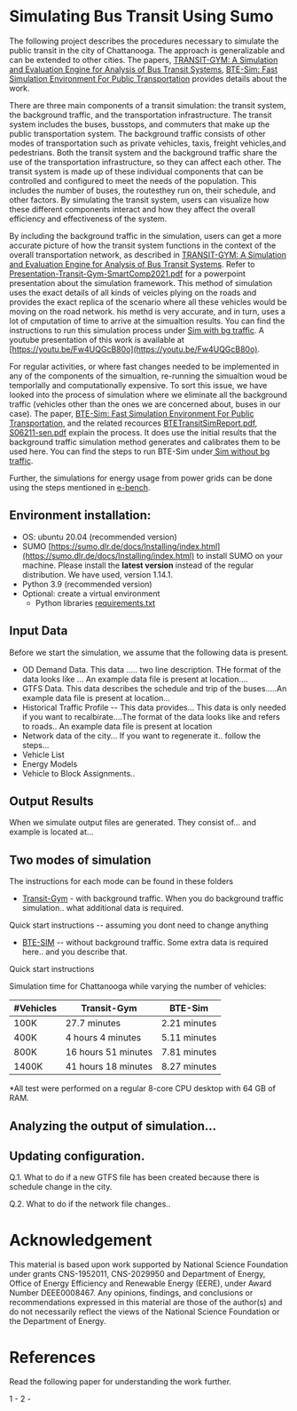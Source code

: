 # Simulating Bus Transit Using Sumo

The following project describes the procedures necessary to simulate the public transit in the city of Chattanooga. The approach is generalizable and can be extended to other cities. The papers, [TRANSIT-GYM: A Simulation and Evaluation Engine for Analysis of Bus Transit Systems](https://ieeexplore.ieee.org/abstract/document/9556290), [BTE-Sim: Fast Simulation Environment For Public Transportation](https://ieeexplore.ieee.org/stamp/stamp.jsp?arnumber=10020973) provides details about the work.

There are three main components of a transit simulation: the transit system, the background traffic, and the transportation infrastructure. The transit system includes the buses, busstops, and commuters that make up the public transportation system. The background traffic consists of other modes of transportation such as private vehicles, taxis, freight vehicles,and pedestrians. Both the transit system and the background traffic share the use of the transportation infrastructure, so they can affect each other. The transit system is made up of these individual components that can be controlled and configured to meet the needs of the population. This includes the number of buses, the routesthey run on, their schedule, and other factors. By simulating the transit system, users can visualize how these different components interact and how they affect the overall efficiency and effectiveness of the system.

By including the background traffic in the simulation, users can get a more accurate picture of how the transit system functions in the context of the overall transportation network, as described in [TRANSIT-GYM: A Simulation and Evaluation Engine for Analysis of Bus Transit Systems](https://ieeexplore.ieee.org/abstract/document/9556290). Refer to [Presentation-Transit-Gym-SmartComp2021.pdf](docs/Presentation-Transit-Gym-SmartComp2021.pdf) for a powerpoint presentation about the simulation framework. This method of simulation uses the exact details of all kinds of veicles plying on the roads and provides the exact replica of the scenario where all these vehicles would be moving on the road network. his methd is very accurate, and in turn, uses a lot of cmputation of time to arrive at the simualtion results. You can find the instructions to run this simulation process under [Sim with bg traffic](sim_with_bg_traffic). A youtube presentation of this work is available at [https://youtu.be/Fw4UQGcB80o](https://youtu.be/Fw4UQGcB80o).

For regular activities, or where fast changes needed to be implemented in any of the components of the simualtion, re-running the simualtion woud be temporlally and computationally expensive. To sort this issue, we have looked into the process of simulation where we eliminate all the background traffic (vehicles other than the ones we are concerned about, buses in our case). The paper, [BTE-Sim: Fast Simulation Environment For Public Transportation](https://ieeexplore.ieee.org/stamp/stamp.jsp?arnumber=10020973), and the related recources [BTETransitSimReport.pdf](docs\BTETransitSimReport.pdf), [S06211-sen.pdf](docs\S06211-sen.pdf) explain the process. It does use the initial results that the background traffic simulation method generates and calibrates them to be used here. You can find the steps to run BTE-Sim under[ Sim without bg traffic](sim_without_bgtraffic).

Further, the simulations for energy usage from power grids can be done using the steps mentioned in [e-bench](archive/e-bench).

## Environment installation:

- OS: ubuntu 20.04 (recommended version)
- SUMO [https://sumo.dlr.de/docs/Installing/index.html](https://sumo.dlr.de/docs/Installing/index.html) to install SUMO on your machine. Please install the **latest version** instead of the regular distribution. We have used, version 1.14.1.
- Python 3.9 (recommended version)
- Optional: create a virtual environment
  - Python libraries [requirements.txt](requirements.txt)

## Input Data

Before we start the simulation, we assume that the following data is present.

- OD Demand Data. This data ..... two line description. THe format of the data looks like ... An example data file is present at location....
- GTFS Data. This data describes the schedule and trip of the buses.....An example data file is present at location...
- Historical Traffic Profile -- This data provides...  This data is only needed if you want to recalbirate....The format of the data looks like and refers to roads.. An example data file is present at location
- Network data of the city... If you want to regenerate it.. follow the steps...
- Vehicle List
- Energy Models
- Vehicle to Block Assignments..

## Output Results

When we simulate output files are generated. They consist of... and example is located at...

## Two modes of simulation
The instructions for each mode can be found in these folders 
- [Transit-Gym](https://github.com/smarttransit-ai/transit-gym/tree/rc1/sim_with_bg_traffic) - with background traffic. When you do background traffic simulation.. what additional data is required.

Quick start instructions -- assuming you dont need to change anything

- [BTE-SIM](https://github.com/smarttransit-ai/transit-gym/tree/rc1/sim_without_bg_traffic) -- without background traffic. Some extra data is required here.. and you describe that.

Quick start instructions

Simulation time for Chattanooga while varying the number of vehicles:

| #Vehicles | Transit-Gym         | BTE-Sim      |
| --------- | ------------------- | ------------ |
| 100K      | 27.7 minutes        | 2.21 minutes |
| 400K      | 4 hours 4 minutes   | 5.11 minutes |
| 800K      | 16 hours 51 minutes | 7.81 minutes |
| 1400K     | 41 hours 18 minutes | 8.27 minutes |

\*All test were performed on a regular 8-core CPU desktop with 64 GB of RAM.

## Analyzing the output of simulation...


## Updating configuration.

Q.1. What to do if a new GTFS file has been created because there is schedule change in the city.

Q.2. What to do if the network file changes..

# Acknowledgement

This material is based upon work supported by National Science Foundation under grants CNS-1952011, CNS-2029950 and Department of Energy, Office of Energy Efficiency and Renewable Energy (EERE), under Award Number DEEE0008467. Any opinions, findings, and conclusions or recommendations expressed in this material are those of the author(s) and do not necessarily reflect the views of the National Science Foundation or the Department of Energy.

# References

Read the following paper for understanding the work further.

1 -
2 - 
